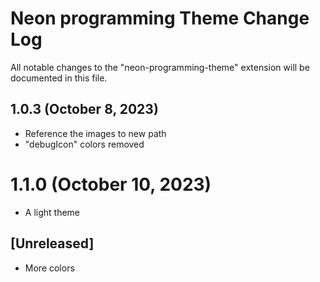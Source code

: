# Neon programming Theme Change Log

All notable changes to the "neon-programming-theme" extension will be documented in this file.

## 1.0.3 (October 8, 2023)
- Reference the images to new path
- "debugIcon" colors removed

# 1.1.0 (October 10, 2023)
- A light theme

## [Unreleased]
- More colors

